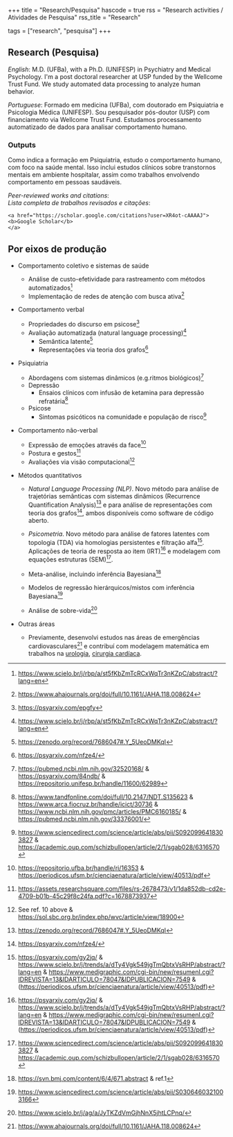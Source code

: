 +++
title = "Research/Pesquisa"
hascode = true
rss = "Research activities / Atividades de Pesquisa"
rss_title = "Research"

tags = ["research", "pesquisa"]
+++

## Research (Pesquisa)  

*English*: M.D. (UFBa), with a Ph.D. (UNIFESP) in Psychiatry and Medical Psychology. I'm a post doctoral researcher at USP funded by the Wellcome Trust Fund. We study automated data processing to analyze human behavior. 

*Portuguese*: Formado em medicina (UFBa), com doutorado em Psiquiatria e Psicologia Médica (UNIFESP). Sou pesquisador pós-doutor (USP) com financiamento via Wellcome Trust Fund. Estudamos processamento automatizado de dados para analisar comportamento humano. 

### Outputs 

Como indica a formação em Psiquiatria, estudo o comportamento humano, com foco na saúde mental. Isso inclui estudos clínicos sobre transtornos mentais em ambiente hospitalar, assim como trabalhos envolvendo comportamento em pessoas saudáveis. 


*Peer-reviewed works and citations*:   
*Lista completa de trabalhos revisados e citações*:  

~~~  
<a href="https://scholar.google.com/citations?user=XR4ot-cAAAAJ">
<b>Google Scholar</b>
</a>
~~~  


## Por eixos de produção

* Comportamento coletivo e sistemas de saúde
    * Análise de custo-efetividade para rastreamento com métodos automatizados[^1]  
    * Implementação de redes de atenção com busca ativa[^2]  

* Comportamento verbal
    * Propriedades do discurso em psicose[^3]  
    * Avaliação automatizada (natural language processing)[^1]  
        * Semântica latente[^4]  
        * Representações via teoria dos grafos[^5]  

* Psiquiatria
    * Abordagens com sistemas dinâmicos (e.g.ritmos biológicos)[^6]  
    * Depressão
        * Ensaios clínicos com infusão de ketamina para depressão refratária[^7]  
    * Psicose
        * Sintomas psicóticos na comunidade e população de risco[^8]

* Comportamento não-verbal  
    * Expressão de emoções através da face[^9]  
    * Postura e gestos[^10]
    * Avaliações via visão computacional[^11]
    

* Métodos quantitativos

    * *Natural Language Processing (NLP)*. Novo método para análise de trajetórias semânticas com sistemas dinâmicos (Recurrence Quantification Analysis)[^4] e para análise de representações com teoria dos grafos[^5], ambos disponíveis como software de código aberto.  
    * *Psicometria*. Novo método para análise de fatores latentes com topologia (TDA) via homologias persistentes e filtração alfa[^12]. Aplicações de teoria de resposta ao item (IRT)[^12] e modelagem com equações estruturas (SEM)[^8].  

    * Meta-análise, incluindo inferência Bayesiana[^13]  
    * Modelos de regressão hierárquicos/mistos com inferência Bayesiana[^14]  
    * Análise de sobre-vida[^15]

  
* Outras áreas
    * Previamente, desenvolvi estudos nas áreas de emergências cardiovasculares[^2] e contribuí com modelagem matemática em trabalhos na [urologia](https://www.scielo.br/j/ibju/a/Y56pX8GsL3YFJjnz4CXsFgx/?lang=en&format=html), [cirurgia cardíaca](https://www.scielo.br/j/ijcs/a/stQNHVC7RDv6ShJJXGbhCTJ/?format=html&lang=en).


[^1]: https://www.scielo.br/j/rbp/a/st5fKbZmTcRCxWqTr3nKZpC/abstract/?lang=en  
[^2]: https://www.ahajournals.org/doi/full/10.1161/JAHA.118.008624  
[^3]: https://psyarxiv.com/epgfy  
[^4]: https://zenodo.org/record/7686047#.Y_5UeoDMKqI  
[^5]: https://psyarxiv.com/nfze4/  
[^6]: https://pubmed.ncbi.nlm.nih.gov/32520168/ & https://psyarxiv.com/84ndb/ & https://repositorio.unifesp.br/handle/11600/62989  
[^7]: https://www.tandfonline.com/doi/full/10.2147/NDT.S135623 & https://www.arca.fiocruz.br/handle/icict/30736 & https://www.ncbi.nlm.nih.gov/pmc/articles/PMC6160185/ & https://pubmed.ncbi.nlm.nih.gov/33376001/  
[^8]: https://www.sciencedirect.com/science/article/abs/pii/S0920996418303827 & https://academic.oup.com/schizbullopen/article/2/1/sgab028/6316570  
[^9]: https://repositorio.ufba.br/handle/ri/16353 &  https://periodicos.ufsm.br/cienciaenatura/article/view/40513/pdf  
[^10]: https://assets.researchsquare.com/files/rs-2678473/v1/1da852db-cd2e-4709-b01b-45c29f8c24fa.pdf?c=1678873937  
[^11]: See ref. 10 above & https://sol.sbc.org.br/index.php/wvc/article/view/18900  
[^12]: https://psyarxiv.com/gy2jq/ & https://www.scielo.br/j/trends/a/dTy4Vgk549jgTmQbtxVsRHP/abstract/?lang=en & https://www.medigraphic.com/cgi-bin/new/resumenI.cgi?IDREVISTA=13&IDARTICULO=78047&IDPUBLICACION=7549 & (https://periodicos.ufsm.br/cienciaenatura/article/view/40513/pdf)  
[^13]: https://svn.bmj.com/content/6/4/671.abstract & ref.1  
[^14]: https://www.sciencedirect.com/science/article/abs/pii/S0306460321003166  
[^15]: https://www.scielo.br/j/ag/a/JyTKZdVmGjhNnX5jhtLCPnq/  